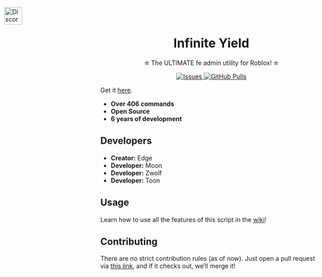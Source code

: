 <p align="left" style="position: absolute; left: 10px; top: 10px;">
	<a href="https://discord.gg/78ZuWSq">
		<img alt="Discord" src="https://github.com/user-attachments/assets/6c15aa50-506b-4641-a1c0-8cfa65f78e61" width="40"/>
	</a>
</p>

<h1 align="center">Infinite Yield</h1>

<p align="center">✮ The ULTIMATE fe admin utility for Roblox! ✮</p>
<p align="center">
	<a href="https://github.com/EdgeIY/infiniteyield/issues">
		<img alt="Issues" src="https://img.shields.io/github/issues/EdgeIY/infiniteyield?color=FF0000"/>
	</a>
	<a href="https://github.com/EdgeIY/infiniteyield/pulls">
		<img alt="GitHub Pulls" src="https://img.shields.io/github/issues-pr/EdgeIY/infiniteyield?color=FF0000"/>
	</a>
</p>

Get it [here](https://github.com/EdgeIY/infiniteyield/wiki).  

- **Over 406 commands**  
- **Open Source**  
- **6 years of development**  

## Developers  
- **Creator:** Edge  
- **Developer:** Moon  
- **Developer:** Zwolf  
- **Developer:** Toon  

## Usage  
Learn how to use all the features of this script in the [wiki](https://github.com/EdgeIY/infiniteyield/wiki)!  

## Contributing  
There are no strict contribution rules (as of now). Just open a pull request via [this link](https://github.com/EdgeIY/infiniteyield/pulls), and if it checks out, we’ll merge it!

